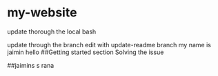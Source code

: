 # my-website

update thorough the local bash 

update through the branch
edit with update-readme branch
my name is jaimin
hello
##Getting started section
Solving the issue

##jaimins s rana

